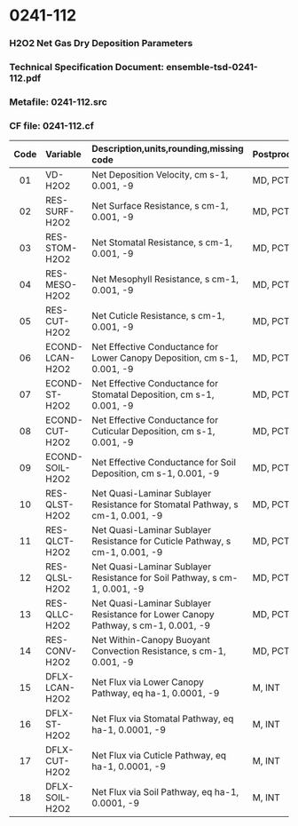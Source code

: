 # 0241-112
### H2O2 Net Gas Dry Deposition Parameters
### Technical Specification Document: ensemble-tsd-0241-112.pdf
### Metafile: 0241-112.src
### CF file: 0241-112.cf
|Code|Variable|Description,units,rounding,missing code|Postprocessing|
|:-:|:-|:-|:-|
|01|VD-H2O2|Net Deposition Velocity, cm s-1, 0.001, -9|MD, PCT, 50|
|02|RES-SURF-H2O2|Net Surface Resistance, s cm-1, 0.001, -9|MD, PCT, 50|
|03|RES-STOM-H2O2|Net Stomatal Resistance, s cm-1, 0.001, -9|MD, PCT, 50|
|04|RES-MESO-H2O2|Net Mesophyll Resistance, s cm-1, 0.001, -9|MD, PCT, 50|
|05|RES-CUT-H2O2|Net Cuticle Resistance, s cm-1, 0.001, -9|MD, PCT, 50|
|06|ECOND-LCAN-H2O2|Net Effective Conductance for Lower Canopy Deposition, cm s-1, 0.001, -9|MD, PCT, 50|
|07|ECOND-ST-H2O2|Net Effective Conductance for Stomatal Deposition, cm s-1, 0.001, -9|MD, PCT, 50|
|08|ECOND-CUT-H2O2|Net Effective Conductance for Cuticular Deposition, cm s-1, 0.001, -9|MD, PCT, 50|
|09|ECOND-SOIL-H2O2|Net Effective Conductance for Soil Deposition, cm s-1, 0.001, -9|MD, PCT, 50|
|10|RES-QLST-H2O2|Net Quasi-Laminar Sublayer Resistance for Stomatal Pathway, s cm-1, 0.001, -9|MD, PCT, 50|
|11|RES-QLCT-H2O2|Net Quasi-Laminar Sublayer Resistance for Cuticle Pathway, s cm-1, 0.001, -9|MD, PCT, 50|
|12|RES-QLSL-H2O2|Net Quasi-Laminar Sublayer Resistance for Soil  Pathway, s cm-1, 0.001, -9|MD, PCT, 50|
|13|RES-QLLC-H2O2|Net Quasi-Laminar Sublayer Resistance for Lower Canopy Pathway, s cm-1, 0.001, -9|MD, PCT, 50|
|14|RES-CONV-H2O2|Net Within-Canopy Buoyant Convection Resistance, s cm-1, 0.001, -9|MD, PCT, 50|
|15|DFLX-LCAN-H2O2|Net Flux via Lower Canopy Pathway, eq ha-1, 0.0001, -9|M, INT|
|16|DFLX-ST-H2O2|Net Flux via Stomatal Pathway, eq ha-1, 0.0001, -9|M, INT|
|17|DFLX-CUT-H2O2|Net Flux via Cuticle Pathway, eq ha-1, 0.0001, -9|M, INT|
|18|DFLX-SOIL-H2O2|Net Flux via Soil Pathway, eq ha-1, 0.0001, -9|M, INT|
